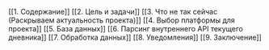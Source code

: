 [[1. Содержание]]
[[2. Цель и задачи]]
[[3. Что не так сейчас (Раскрываем актуальность проекта)]]
[[4. Выбор платформы для проекта]]
[[5. База данных]]
[[6. Парсинг внутреннего API текущего дневника]]
[[7. Обработка данных]]
[[8. Уведомления]]
[[9. Заключение]]